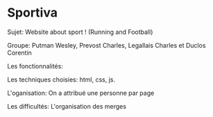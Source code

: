 # Sportiva
Sujet: Website about sport ! (Running and Football)

Groupe: Putman Wesley, Prevost Charles, Legallais Charles et Duclos Corentin

Les fonctionnalités: 

Les techniques choisies: html, css, js.

L'oganisation: On a attribué une personne par page 

Les difficultés: L'organisation des merges
